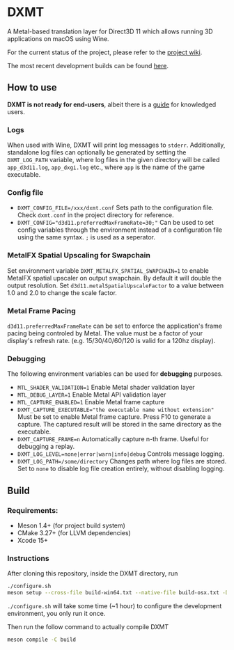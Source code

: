# DXMT

A Metal-based translation layer for Direct3D 11 which allows running 3D applications on macOS using Wine.

For the current status of the project, please refer to the [project wiki](https://github.com/3Shain/dxmt/wiki).

The most recent development builds can be found [here](https://github.com/3Shain/dxmt/actions).

## How to use

**DXMT is not ready for end-users**, albeit there is a [guide](https://github.com/3Shain/dxmt/wiki/DXMT-Installation-Guide-for-Geeks) for knowledged users.

### Logs
When used with Wine, DXMT will print log messages to `stderr`. Additionally, standalone log files can optionally be generated by setting the `DXMT_LOG_PATH` variable, where log files in the given directory will be called `app_d3d11.log`, `app_dxgi.log` etc., where `app` is the name of the game executable.

### Config file

- `DXMT_CONFIG_FILE=/xxx/dxmt.conf` Sets path to the configuration file. Check `dxmt.conf` in the project directory for reference.
- `DXMT_CONFIG="d3d11.preferredMaxFrameRate=30;"` Can be used to set config variables through the environment instead of a configuration file using the same syntax. `;` is used as a seperator.

### MetalFX Spatial Upscaling for Swapchain

Set environment variable `DXMT_METALFX_SPATIAL_SWAPCHAIN=1` to enable MetalFX spatial upscaler on output swapchain. By default it will double the output resolution. Set `d3d11.metalSpatialUpscaleFactor` to a value between 1.0 and 2.0 to change the scale factor.

### Metal Frame Pacing

`d3d11.preferredMaxFrameRate` can be set to enforce the application's frame pacing being controled by Metal. The value must be a factor of your display's refresh rate. (e.g. 15/30/40/60/120 is valid for a 120hz display).

### Debugging
The following environment variables can be used for **debugging** purposes.
- `MTL_SHADER_VALIDATION=1` Enable Metal shader validation layer
- `MTL_DEBUG_LAYER=1` Enable Metal API validation layer
- `MTL_CAPTURE_ENABLED=1` Enable Metal frame capture
- `DXMT_CAPTURE_EXECUTABLE="the executable name without extension"` Must be set to enable Metal frame capture. Press F10 to generate a capture. The captured result will be stored in the same directory as the executable.
- `DXMT_CAPTURE_FRAME=n` Automatically capture n-th frame. Useful for debugging a replay.
- `DXMT_LOG_LEVEL=none|error|warn|info|debug` Controls message logging.
- `DXMT_LOG_PATH=/some/directory` Changes path where log files are stored. Set to `none` to disable log file creation entirely, without disabling logging.

## Build

### Requirements:
- Meson 1.4+ (for project build system)
- CMake 3.27+ (for LLVM dependencies)
- Xcode 15+

### Instructions

After cloning this repository, inside the DXMT directory, run
```sh
./configure.sh
meson setup --cross-file build-win64.txt --native-file build-osx.txt -Dnative_llvm_path=toolchains/llvm-darwin -Dwine_install_path=toolchains/wine build
```
`./configure.sh` will take some time (~1 hour) to configure the development environment, you only run it once.

Then run the follow command to actually compile DXMT
```sh
meson compile -C build
```


